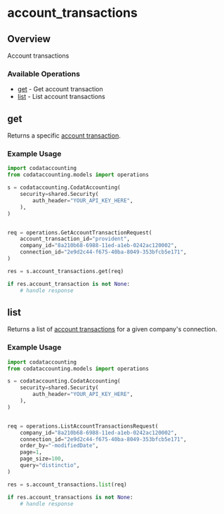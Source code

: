 # account_transactions

## Overview

Account transactions

### Available Operations

* [get](#get) - Get account transaction
* [list](#list) - List account transactions

## get

Returns a specific [account transaction](https://docs.codat.io/accounting-api#/schemas/AccountTransaction).

### Example Usage

```python
import codataccounting
from codataccounting.models import operations

s = codataccounting.CodatAccounting(
    security=shared.Security(
        auth_header="YOUR_API_KEY_HERE",
    ),
)


req = operations.GetAccountTransactionRequest(
    account_transaction_id="provident",
    company_id="8a210b68-6988-11ed-a1eb-0242ac120002",
    connection_id="2e9d2c44-f675-40ba-8049-353bfcb5e171",
)

res = s.account_transactions.get(req)

if res.account_transaction is not None:
    # handle response
```

## list

Returns a list of [account transactions](https://docs.codat.io/accounting-api#/schemas/AccountTransaction) for a given company's connection.

### Example Usage

```python
import codataccounting
from codataccounting.models import operations

s = codataccounting.CodatAccounting(
    security=shared.Security(
        auth_header="YOUR_API_KEY_HERE",
    ),
)


req = operations.ListAccountTransactionsRequest(
    company_id="8a210b68-6988-11ed-a1eb-0242ac120002",
    connection_id="2e9d2c44-f675-40ba-8049-353bfcb5e171",
    order_by="-modifiedDate",
    page=1,
    page_size=100,
    query="distinctio",
)

res = s.account_transactions.list(req)

if res.account_transactions is not None:
    # handle response
```

